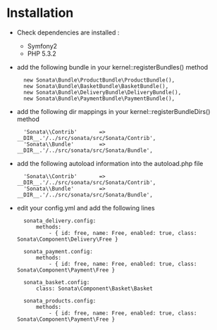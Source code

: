 Installation
============

* Check dependencies are installed :

    * Symfony2
    * PHP 5.3.2

* add the following bundle in your kernel::registerBundles() method

        new Sonata\Bundle\ProductBundle\ProductBundle(),
        new Sonata\Bundle\BasketBundle\BasketBundle(),
        new Sonata\Bundle\DeliveryBundle\DeliveryBundle(),
        new Sonata\Bundle\PaymentBundle\PaymentBundle(),

* add the following dir mappings in your kernel::registerBundleDirs() method

        'Sonata\\Contrib'       => __DIR__.'/../src/sonata/src/Sonata/Contrib',
        'Sonata\\Bundle'        => __DIR__.'/../src/sonata/src/Sonata/Bundle',


* add the following autoload information into the autoload.php file

        'Sonata\\Contrib'       => __DIR__.'/../src/sonata/src/Sonata/Contrib',
        'Sonata\\Bundle'        => __DIR__.'/../src/sonata/src/Sonata/Bundle',


* edit your config.yml and add the following lines

        sonata_delivery.config:
            methods:
                - { id: free, name: Free, enabled: true, class: Sonata\Component\Delivery\Free }

        sonata_payment.config:
            methods:
                - { id: free, name: Free, enabled: true, class: Sonata\Component\Payment\Free }

        sonata_basket.config:
            class: Sonata\Component\Basket\Basket

        sonata_products.config:
            methods:
                - { id: free, name: Free, enabled: true, class: Sonata\Component\Payment\Free }

